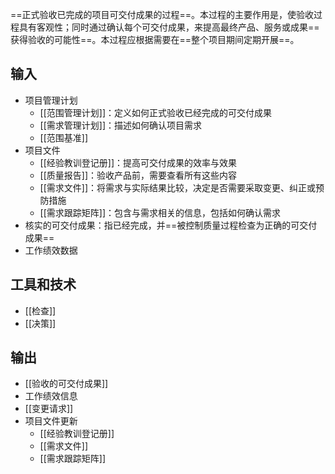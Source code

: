 ==正式验收已完成的项目可交付成果的过程==。本过程的主要作用是，使验收过程具有客观性；同时通过确认每个可交付成果，来提高最终产品、服务或成果==获得验收的可能性==。本过程应根据需要在==整个项目期间定期开展==。

## 输入
+ 项目管理计划
	+ [[范围管理计划]]：定义如何正式验收已经完成的可交付成果
	+ [[需求管理计划]]：描述如何确认项目需求
	+ [[范围基准]]
+ 项目文件
	+ [[经验教训登记册]]：提高可交付成果的效率与效果
	+ [[质量报告]]：验收产品前，需要查看所有这些内容
	+ [[需求文件]]：将需求与实际结果比较，决定是否需要采取变更、纠正或预防措施
	+ [[需求跟踪矩阵]]：包含与需求相关的信息，包括如何确认需求
+ 核实的可交付成果：指已经完成，并==被控制质量过程检查为正确的可交付成果==
+ 工作绩效数据

## 工具和技术
+ [[检查]]
+ [[决策]]

## 输出
+ [[验收的可交付成果]]
+ 工作绩效信息
+ [[变更请求]]
+ 项目文件更新
	+ [[经验教训登记册]]
	+ [[需求文件]]
	+ [[需求跟踪矩阵]]